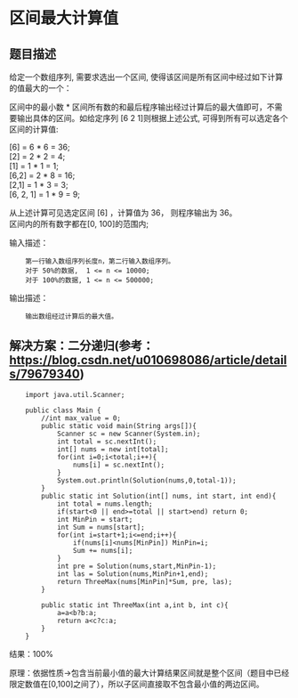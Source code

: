 # 区间最大计算值

## 题目描述
给定一个数组序列, 需要求选出一个区间, 使得该区间是所有区间中经过如下计算的值最大的一个：  

区间中的最小数 * 区间所有数的和最后程序输出经过计算后的最大值即可，不需要输出具体的区间。如给定序列  [6 2 1]则根据上述公式, 可得到所有可以选定各个区间的计算值:

[6] = 6 * 6 = 36;  
[2] = 2 * 2 = 4;  
[1] = 1 * 1 = 1;  
[6,2] = 2 * 8 = 16;  
[2,1] = 1 * 3 = 3;  
[6, 2, 1] = 1 * 9 = 9;  

从上述计算可见选定区间 [6] ，计算值为 36， 则程序输出为 36。  
区间内的所有数字都在[0, 100]的范围内;

输入描述：

        第一行输入数组序列长度n，第二行输入数组序列。
        对于 50%的数据,  1 <= n <= 10000;
        对于 100%的数据, 1 <= n <= 500000;

输出描述：

        输出数组经过计算后的最大值。

## 解决方案：二分递归(参考：https://blog.csdn.net/u010698086/article/details/79679340)
        import java.util.Scanner;

        public class Main {
            //int max_value = 0;
            public static void main(String args[]){
                Scanner sc = new Scanner(System.in);
                int total = sc.nextInt();
                int[] nums = new int[total];
                for(int i=0;i<total;i++){
                    nums[i] = sc.nextInt();
                }
                System.out.println(Solution(nums,0,total-1));
            }
            public static int Solution(int[] nums, int start, int end){
                int total = nums.length;
                if(start<0 || end>=total || start>end) return 0;
                int MinPin = start;
                int Sum = nums[start];
                for(int i=start+1;i<=end;i++){
                    if(nums[i]<nums[MinPin]) MinPin=i;
                    Sum += nums[i];
                }
                int pre = Solution(nums,start,MinPin-1);
                int las = Solution(nums,MinPin+1,end);
                return ThreeMax(nums[MinPin]*Sum, pre, las);
            }

            public static int ThreeMax(int a,int b, int c){
                a=a<b?b:a;
                return a<c?c:a;
            }
        }
    
结果：100%

原理：依据性质->包含当前最小值的最大计算结果区间就是整个区间（题目中已经限定数值在[0,100]之间了），所以子区间直接取不包含最小值的两边区间。
